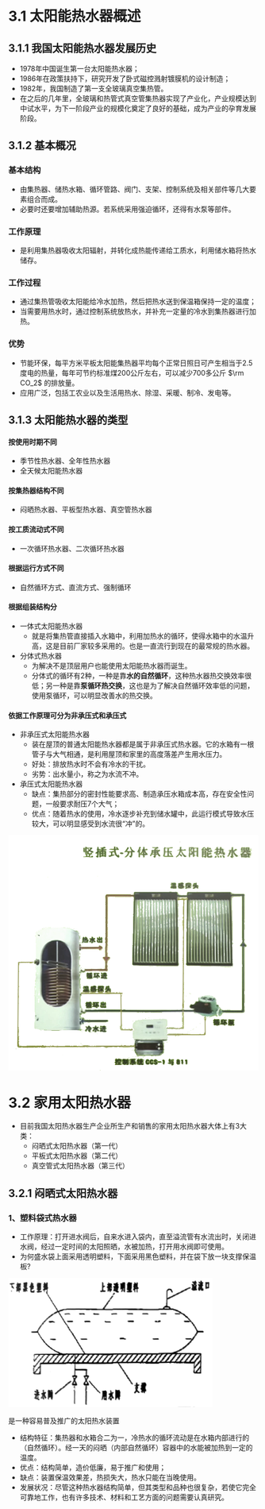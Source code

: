 # 3.1 太阳能热水器概述

## 3.1.1 我国太阳能热水器发展历史

* 1978年中国诞生第一台太阳能热水器；
* 1986年在政策扶持下，研究开发了卧式磁控溅射镀膜机的设计制造；
* 1982年，我国制造了第一支全玻璃真空集热管。
* 在之后的几年里，全玻璃和热管式真空管集热器实现了产业化，产业规模达到中试水平，为下一阶段产业的规模化奠定了良好的基础，成为产业的孕育发展阶段。

## 3.1.2 基本概况

### 基本结构

* 由集热器、储热水箱、循环管路、阀门、支架、控制系统及相关部件等几大要素组合而成。
* 必要时还要增加辅助热源。若系统采用强迫循环，还得有水泵等部件。

### 工作原理

* 是利用集热器吸收太阳辐射，并转化成热能传递给工质水，利用储水箱将热水储存。

### 工作过程

* 通过集热管吸收太阳能给冷水加热，然后把热水送到保温箱保持一定的温度；
* 当需要用热水时，通过控制系统放热水，并补充一定量的冷水到集热器进行加热。

### 优势

* 节能环保，每平方米平板太阳能集热器平均每个正常日照日可产生相当于2.5度电的热量，每年可节约标准煤200公斤左右，可以减少700多公斤 $\rm CO_2$ 的排放量。
* 应用广泛，包括工农业以及生活用热水、除湿、采暖、制冷、发电等。

## 3.1.3 太阳能热水器的类型

#### 按使用时期不同

* 季节性热水器、全年性热水器
* 全天候太阳能热水器

#### 按集热器结构不同

* 闷晒热水器、平板型热水器、真空管热水器

#### 按工质流动式不同

* 一次循环热水器、二次循环热水器

#### 根据运行方式不同

* 自然循环方式、直流方式、强制循环

#### 根据组装结构分

* 一体式太阳能热水器
  * 就是将集热管直接插入水箱中，利用加热水的循环，使得水箱中的水温升高，这是目前厂家较多采用的。也是一直流行到现在的最常规的热水器。
* 分体式热水器
  * 为解决不是顶层用户也能使用太阳能热水器而诞生。
  * 分体式的循环有2种，一种是靠**水的自然循环**，这种热水器热交换效率很低；另一种是靠**泵循环热交换**，这也是为了解决自然循环效率低的问题，使用泵循环，可以明显改善水的热交换。

#### 依据工作原理可分为非承压式和承压式

* 非承压式太阳能热水器
  * 装在屋顶的普通太阳能热水器都是属于非承压式热水器。它的水箱有一根管子与大气相通，是利用屋顶和家里的高度落差产生用水压力。
  * 好处：排放热水时不会有冷水的干扰。
  * 劣势：出水量小，称之为水流不冲。
* 承压式太阳能热水器
  * 缺点：集热部分的密封性能要求高、制造承压水箱成本高，存在安全性问题，一般要求耐压7个大气；
  * 优点：随着热水的使用，冷水逐步补充到储水罐中，此运行模式导致水压较大，可以明显感受到水流很“冲”的。

![image-20231018152158778](3.%E5%A4%AA%E9%98%B3%E8%83%BD%E7%83%AD%E6%B0%B4%E5%99%A8.assets/image-20231018152158778.png)

# 3.2 家用太阳热水器

* 目前我国太阳热水器生产企业所生产和销售的家用太阳热水器大体上有3大类：
  * 闷晒式太阳热水器（第一代）
  * 平板式太阳热水器（第二代）
  * 真空管式太阳热水器（第三代）

## 3.2.1 闷晒式太阳热水器

### 1、塑料袋式热水器

* 工作原理：打开进水阀后，自来水进入袋内，直至溢流管有水流出时，关闭进水阀，经过一定时间的太阳照晒，水被加热，打开用水阀即可使用。
* 为何盛水袋上面采用透明塑料，下面采用黑色塑料，并在袋下放一块支撑保温板?

<img src="3.%E5%A4%AA%E9%98%B3%E8%83%BD%E7%83%AD%E6%B0%B4%E5%99%A8.assets/image-20231018153300203.png" alt="image-20231018153300203" style="zoom:50%;" />

是一种容易普及推广的太阳热水装置

* 结构特征：集热器和水箱合二为一，冷热水的循环流动是在水箱内部进行的（自然循环）。经一天的闷晒（内部自然循环）容器中的水能被加热到一定的温度。
* 优点：结构简单，造价低廉，易于推广和使用；
* 缺点：装置保温效果差，热损失大，热水只能在当晚使用。
* 发展状况：尽管这种热水器结构简单，但其类型和品种也很复杂，若使它完全可靠地工作，也有许多技术、材料和工艺方面的问题需要认真研究。